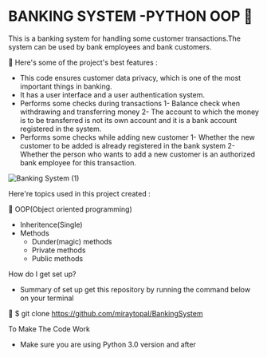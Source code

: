 
# BANKING SYSTEM -PYTHON OOP :snake:

This is a banking system for handling some customer transactions.The system can be used by bank employees and bank customers.

:unicorn: Here's some of the project's best features :

- This code ensures customer data privacy, which is one of the most important things in banking.
- It has a user interface and a user authentication system.
- Performs some checks during transactions
 1- Balance check when withdrawing and transferring money
 2- The account to which the money is to be transferred is not its own account and it is a bank account registered in the system.
- Performs some checks while adding new customer
 1- Whether the new customer to be added is already registered in the bank system
 2- Whether the person who wants to add a new customer is an authorized bank employee for this transaction.
 
 
![Banking System (1)](https://user-images.githubusercontent.com/75898277/192066382-c03ba8a1-aed7-46ca-8f5a-b2af01f774c9.jpg)
 

 Here're topics used in this project created :
 
  :key: OOP(Object oriented programming)
   - Inheritence(Single)
   - Methods
     - Dunder(magic) methods
     - Private methods
     - Public methods

How do I get set up?
- Summary of set up get this repository by running the command below on your terminal

 :link: $ git clone https://github.com/miraytopal/BankingSystem

To Make The Code Work

- Make sure you are using Python 3.0 version and after
